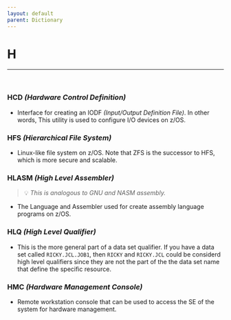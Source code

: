 ```yaml
---
layout: default
parent: Dictionary
---
```


# H

<hr>
&nbsp;

### HCD *(Hardware Control Definition)*
* Interface for creating an IODF *(Input/Output Definition File)*. In other words, This utility is used to configure I/O devices on z/OS.

### HFS *(Hierarchical File System)*
* Linux-like file system on z/OS. Note that ZFS is the successor to HFS, which is more secure and scalable.

### HLASM *(High Level Assembler)*
> 💡 _This is analogous to GNU and NASM assembly._

* The Language and Assembler used for create assembly language programs on z/OS.

### HLQ *(High Level Qualifier)*
* This is the more general part of a data set qualifier. If you have a data set called `RICKY.JCL.JOB1`, then `RICKY` and `RICKY.JCL` could be considerd high level qualifiers since they are not the part of the the data set name that define the specific resource.

### HMC *(Hardware Management Console)*
* Remote workstation console that can be used to access the SE of the system for hardware management.
